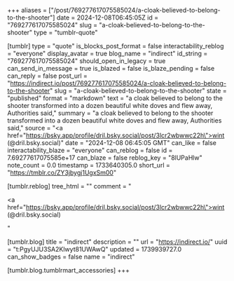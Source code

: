 +++
aliases = ["/post/769277617075585024/a-cloak-believed-to-belong-to-the-shooter"]
date = 2024-12-08T06:45:05Z
id = "769277617075585024"
slug = "a-cloak-believed-to-belong-to-the-shooter"
type = "tumblr-quote"

[tumblr]
type = "quote"
is_blocks_post_format = false
interactability_reblog = "everyone"
display_avatar = true
blog_name = "indirect"
id_string = "769277617075585024"
should_open_in_legacy = true
can_send_in_message = true
is_blazed = false
is_blaze_pending = false
can_reply = false
post_url = "https://indirect.io/post/769277617075585024/a-cloak-believed-to-belong-to-the-shooter"
slug = "a-cloak-believed-to-belong-to-the-shooter"
state = "published"
format = "markdown"
text = "a cloak believed to belong to the shooter transformed into a dozen beautiful white doves and flew away, Authorities said,"
summary = "a cloak believed to belong to the shooter transformed into a dozen beautiful white doves and flew away, Authorities said,"
source = "<a href=\"https://bsky.app/profile/dril.bsky.social/post/3lcr2wbwwc22h\">wint (@dril.bsky.social)</a>"
date = "2024-12-08 06:45:05 GMT"
can_like = false
interactability_blaze = "everyone"
can_reblog = false
id = 7.69277617075585e+17
can_blaze = false
reblog_key = "8lUPaHlw"
note_count = 0.0
timestamp = 1733640305.0
short_url = "https://tmblr.co/ZY3jbygj1UgxSm00"

[tumblr.reblog]
tree_html = ""
comment = "<p><a href=\"https://bsky.app/profile/dril.bsky.social/post/3lcr2wbwwc22h\">wint (@dril.bsky.social)</a></p>"

[tumblr.blog]
title = "indirect"
description = ""
url = "https://indirect.io/"
uuid = "t:PgyUJU3SA2Klwyt81UWAwQ"
updated = 1739939727.0
can_show_badges = false
name = "indirect"

[tumblr.blog.tumblrmart_accessories]
+++
